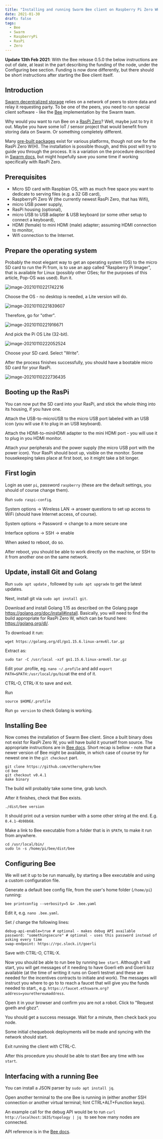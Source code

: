 ```yaml
---
title: "Installing and running Swarm Bee client on Raspberry Pi Zero WH"
date: 2021-01-30
draft: false
tags:
  - Bee
  - Swarm
  - RaspberryPi
  - RasPi
  - Zero
---
```


**Update 13th Feb 2021**: With the Bee release 0.5.0 the below instructions are out of date, at least in the part describing the funding of the node, under the Configuring bee section. Funding is now done differently, but there should be short instructions after starting the Bee client itself. 

## Introduction

[Swarm decentralized storage](https://swarm.ethereum.org/) relies on a network of peers to store data and relay it requesting party. To be one of the peers, you need to run special client software - like the [Bee](https://github.com/ethersphere/bee) implementation by the Swarm team.

Why would you want to run Bee on a [RasPi Zero](https://www.raspberrypi.org/products/raspberry-pi-zero-w/)? Well, maybe just to try it out. Maybe you have some IoT / sensor project that would benefit from storing data on Swarm. Or something completely different.

Many [pre-built packages](https://github.com/ethersphere/bee/releases) exist for various platforms, though not one for the RasPi Zero W(H). The installation is possible though, and this post will try to guide you through the process. It is a variation on the procedure described in [Swarm docs](https://docs.ethswarm.org/docs/), but might hopefully save you some time if working specifically with RasPi Zero.

## Prerequisites
- Micro SD card with Raspbian OS, with as much free space you want to dedicate to serving files (e.g. a 32 GB card),
- RaspberryPi Zero W (the currently newest RasPi Zero, that has Wifi),
- micro USB power supply,
- RasPi housing (optional),
- micro USB to USB adapter & USB keyboard (or some other setup to connect a keyboard),
- HDMI (female) to mini HDMI (male) adapter; assuming HDMI connection to monitor,
- Wifi connection to the Internet.

## Prepare the operating system

Probably the most elegant way to get an operating system (OS) to the micro SD card to run the Pi from, is to use an app called "Raspberry Pi Imager", that is available for Linux (possibly other OSes; for the purposes of this article, Pop-OS was used).
Run it.

![image-20210110221742216](/blog-posts/bee-on-raspberry-pi-zero.assets/image-20210110221742216.png)


Choose the OS - no desktop is needed, a Lite version will do.

![image-20210110221839607](/blog-posts/bee-on-raspberry-pi-zero.assets/image-20210110221839607.png)


Therefore, go for "other".

![image-20210110221916671](/blog-posts/bee-on-raspberry-pi-zero.assets/image-20210110221916671.png)

And pick the Pi OS Lite (32-bit).

![image-20210110222052524](/blog-posts/bee-on-raspberry-pi-zero.assets/image-20210110222052524.png)

Choose your SD card. Select "Write".

After the process finishes successfully, you should have a bootable micro SD card for your RasPi.

![image-20210110222736435](/blog-posts/bee-on-raspberry-pi-zero.assets/image-20210110222736435.png)


## Booting up the RasPi

You can now put the SD card into your RasPi, and stick the whole thing into its housing, if you have one.

Attach the USB-to-microUSB to the micro USB port labeled with an USB icon (you will use it to plug in an USB keyboard).

Attach the HDMI-to-miniHDMI adapter to the mini HDMI port - you will use it to plug in you HDMI monitor.

Attach your peripherals and the power supply (the micro USB port with the power icon). Your RasPi should boot up, visible on the monitor. Some housekeeping takes place at first boot, so it might take a bit longer.

## First login

Login as user `pi`, password `raspberry` (these are the default settings, you should of course change them).

Run `sudo raspi-config`.

System options -> Wireless LAN -> answer questions to set up access to WiFi (should have Internet access, of course).

System options -> Password -> change to a more secure one

Interface options -> SSH -> enable

When asked to reboot, do so.

After reboot, you should be able to work directly on the machine, or SSH to it from another one on the same network.

## Update, install Git and Golang

Run `sudo apt update` , followed by `sudo apt upgrade` to get the latest updates.

Next, install git via `sudo apt install git`.

Download and install Golang 1.15 as described on the Golang page https://golang.org/doc/install#install. Basically, you will need to find the build appropriate for RasPi Zero W, which can be found here: https://golang.org/dl/.

To download it run:

`wget https://golang.org/dl/go1.15.6.linux-armv6l.tar.gz`

Extract as:

`sudo tar -C /usr/local -xzf go1.15.6.linux-armv6l.tar.gz`

Edit your .profile, eg. `nano ~/.profile` and add `export PATH=$PATH:/usr/local/go/bin`at the end of it.

CTRL-O, CTRL-X to save and exit.

Run

`source $HOME/.profile`

Run `go version` to check Golang is working.

## Installing Bee

Now comes the installation of Swarm Bee client. Since a built binary does not exist for RasPi Zero W, you will have build it yourself from source. The appropriate instructions are in [Bee docs](https://docs.ethswarm.org/docs/installation/build-from-source). Short recap is bellow - note that a newer version of Bee might be available, in which case of course try for newest one in the `git checkout` part.

```
git clone https://github.com/ethersphere/bee
cd bee
git checkout v0.4.1
make binary
```

The build will probably take some time, grab lunch.

After it finishes, check that Bee exists.

```
./dist/bee version
```

It should print out a version number with a some other string at the end. E.g. `0.4.1-4b98b68`.

Make a link to Bee executable from a folder that is in `$PATH`, to make it run from anywhere.

```
cd /usr/local/bin/
sudo ln -s /home/pi/bee/dist/bee
```

## Configuring Bee

We will set it up to be run manually, by starting a Bee executable and using a custom configuration file.

Generate a default bee config file, from the user's home folder (`/home/pi`) running:

`bee printconfig --verbosity=5 &> .bee.yaml`

Edit it, e.g. `nano .bee.yaml`.

Set / change the following lines:

```
debug-api-enable=true # optional - makes debug API available
password: "somethingsecure" # optional - uses this password instead of asking every time
swap-endpoint: https://rpc.slock.it/goerli
```

Save with CTRL-O, CTRL-X.

Now you should be able to run bee by running `bee start`. Although it will start, you will get messages of it needing to have Goerli eth and Goerli bzz available (at the time of writing it runs on Goerli testnet and these are needed for the incentives contracts to initiate and work). The messages will instruct you where to go to to reach a faucet that will give you the funds needed to start., e.g. `https://faucet.ethswarm.org?address=yourethereumaddress`.

Open it in your browser and confirm you are not a robot. Click to "Request goeth and gbzz".

You should get a success message. Wait for a minute, then check back you node.

Some initial chequebook deployments will be made and syncing with the network should start.

Exit running the client with CTRL-C.

After this procedure you should be able to start Bee any time with `bee start`.

## Interfacing with a running Bee

You can install a JSON parser by `sudo apt install jq`.

Open another terminal to the one Bee is running in (either another SSH connection or another virtual terminal; hint CTRL+ALT+Function keys).

An example call for the debug API would be to run `curl http://localhost:1635/topology | jq ` to see how many nodes are connected.

API reference is in the [Bee docs](https://docs.ethswarm.org/docs/api-reference/api-reference).
